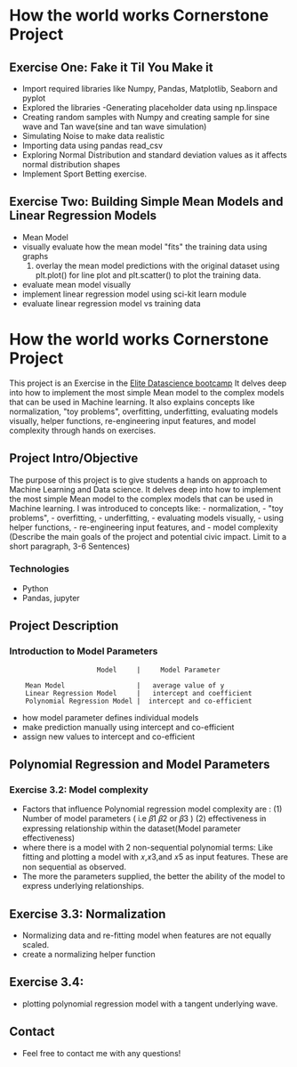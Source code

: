 # How the world works Cornerstone Project
## Exercise One: Fake it Til You Make it
- Import required libraries like Numpy, Pandas, Matplotlib, Seaborn and pyplot
- Explored the libraries
-Generating placeholder data using np.linspace
- Creating random samples with Numpy and creating sample for sine wave and Tan wave(sine and tan wave       simulation)
- Simulating Noise to make data realistic
- Importing data using pandas read_csv
- Exploring Normal Distribution and standard deviation values as it affects normal distribution shapes
- Implement Sport Betting exercise. 

## Exercise Two: Building Simple Mean Models and Linear Regression Models
- Mean Model
- visually evaluate how the mean model "fits" the training data using graphs
  1. overlay the mean model predictions with the original dataset using plt.plot() for line plot and plt.scatter() to plot the training data. 
- evaluate mean model visually
- implement linear regression model using sci-kit learn module
- evaluate linear regression model vs training data


# How the world works Cornerstone Project
This project is an Exercise in the [Elite Datascience bootcamp](https://pro.elitedatascience.com)
It delves deep into how to implement the most simple Mean model to the complex models that can be used in Machine learning.
It also explains concepts like normalization, "toy problems", overfitting, underfitting, evaluating models visually, helper functions, re-engineering input features, and model complexity through hands on exercises. 

## Project Intro/Objective
The purpose of this project is to give students a hands on approach to Machine Learning and Data science.
It delves deep into how to implement the most simple Mean model to the complex models that can be used in Machine learning.
I was introduced to concepts like:
    - normalization, 
    - "toy problems", 
    - overfitting, 
    - underfitting, 
    - evaluating models visually, 
    - using helper functions, 
    - re-engineering input features, and 
    - model complexity   (Describe the main goals of the project and potential civic impact. Limit to a short paragraph, 3-6 Sentences)


### Technologies

* Python
* Pandas, jupyter

## Project Description
### Introduction to Model Parameters 

                          Model     |     Model Parameter

        Mean Model                  |   average value of y
        Linear Regression Model     |   intercept and coefficient
        Polynomial Regression Model |  intercept and co-efficient


- how model parameter defines individual models
- make prediction manually using intercept and co-efficient
- assign new values to intercept and co-efficient
 

## Polynomial Regression and Model Parameters
###  Exercise 3.2: Model complexity
- Factors that influence  Polynomial regression model complexity are :
   (1) Number of model parameters ( i.e  𝛽1 𝛽2 or 𝛽3 )
   (2) effectiveness in expressing relationship within the dataset(Model parameter effectiveness)
- where there is a model with 2 non-sequential polynomial terms: Like fitting and plotting a model with  𝑥,𝑥3,and 𝑥5 as input features. These are non sequential as observed.
- The more the parameters supplied, the better the ability of the model to express underlying relationships.

## Exercise 3.3: Normalization
- Normalizing data and re-fitting model when features are not equally scaled.
- create a normalizing helper function
## Exercise 3.4: 
- plotting polynomial regression model with a tangent underlying wave. 

## Contact
* Feel free to contact me  with any questions!